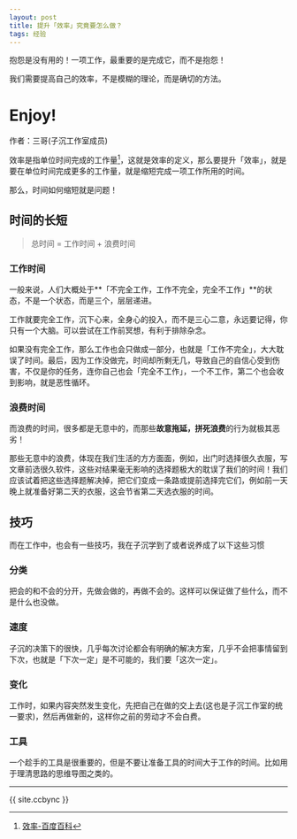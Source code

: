 ```yaml
---
layout: post
title: 提升「效率」究竟要怎么做？
tags: 经验
---
```


抱怨是没有用的！一项工作，最重要的是完成它，而不是抱怨！

我们需要提高自己的效率，不是模糊的理论，而是确切的方法。

# Enjoy!

作者：三哥(子沉工作室成员)

效率是指单位时间完成的工作量[^1]，这就是效率的定义，那么要提升「效率」，就是要在单位时间完成更多的工作量，就是缩短完成一项工作所用的时间。

那么，时间如何缩短就是问题！

## 时间的长短

> 总时间 = 工作时间 + 浪费时间

### 工作时间

一般来说，人们大概处于**「不完全工作，工作不完全，完全不工作」**的状态，不是一个状态，而是三个，层层递进。

工作就要完全工作，沉下心来，全身心的投入，而不是三心二意，永远要记得，你只有一个大脑。可以尝试在工作前冥想，有利于排除杂念。

如果没有完全工作，那么工作也会只做成一部分，也就是「工作不完全」，大大耽误了时间。最后，因为工作没做完，时间却所剩无几，导致自己的自信心受到伤害，不仅是你的任务，连你自己也会「完全不工作」，一个不工作，第二个也会收到影响，就是恶性循环。

### 浪费时间

而浪费的时间，很多都是无意中的，而那些**故意拖延，拼死浪费**的行为就极其恶劣！

那些无意中的浪费，体现在我们生活的方方面面，例如，出门时选择很久衣服，写文章前选很久软件，这些对结果毫无影响的选择题极大的耽误了我们的时间！我们应该试着把这些选择题解决掉，把它们变成一条路或提前选择完它们，例如前一天晚上就准备好第二天的衣服，这会节省第二天选衣服的时间。

## 技巧

而在工作中，也会有一些技巧，我在子沉学到了或者说养成了以下这些习惯

### 分类

把会的和不会的分开，先做会做的，再做不会的。这样可以保证做了些什么，而不是什么也没做。

### 速度

子沉的决策下的很快，几乎每次讨论都会有明确的解决方案，几乎不会把事情留到下次，也就是「下次一定」是不可能的，我们要「这次一定」。

### 变化

工作时，如果内容突然发生变化，先把自己在做的交上去(这也是子沉工作室的统一要求)，然后再做新的，这样你之前的劳动才不会白费。

### 工具

一个趁手的工具是很重要的，但是不要让准备工具的时间大于工作的时间。比如用于理清思路的思维导图之类的。

[^1]:[效率-百度百科](https://baike.baidu.com/item/%E6%95%88%E7%8E%87)

------------------

{{ site.ccbync }}

